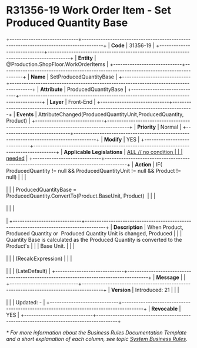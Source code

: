 ﻿---
erp.type: front-end-business-rule
erp.entity: Production.ShopFloor.WorkOrderItems
---

# R31356-19 Work Order Item  - Set Produced Quantity Base
+-----------------------------+---------------------------------------------------------------------------------------+
| **Code**                    | 31356-19                                                                              |
+-----------------------------+---------------------------------------------------------------------------------------+
| **Entity**                  | @Production.ShopFloor.WorkOrderItems                                                  |
+-----------------------------+---------------------------------------------------------------------------------------+
| **Name**                    | SetProducedQuantityBase                                                               |
+-----------------------------+---------------------------------------------------------------------------------------+
| **Attribute**               | ProducedQuantityBase                                                                  |
+-----------------------------+---------------------------------------------------------------------------------------+
| **Layer**                   | Front-End                                                                             |
+-----------------------------+---------------------------------------------------------------------------------------+
| **Events**                  | AttributeChanged(ProducedQuantityUnit,ProducedQuantity, Product)                      |
+-----------------------------+---------------------------------------------------------------------------------------+
| **Priority**                | Normal                                                                                |
+-----------------------------+---------------------------------------------------------------------------------------+
| **Modify**                  | YES                                                                                   |
+-----------------------------+---------------------------------------------------------------------------------------+
| **Applicable Legislations** | [ALL // no condition                                                                  |
|                             | needed](xref:applicable-legislations)                                                 |
+-----------------------------+---------------------------------------------------------------------------------------+
| **Action**                  | IF( ProducedQuantity != null && ProducedQuantityUnit != null && Product != null)      |
|                             | <br/><br/>                                                                            |
|                             | ProducedQuantityBase = ProducedQuantity.ConvertTo(Product.BaseUnit, Product)          |
|                             | <br/><br/>                                                                            |
|                             | <br/><br/>                                                                            |
+-----------------------------+---------------------------------------------------------------------------------------+
| **Description**             | When Product, Produced Quantity or  Produced Quantity Unit is changed, Produced       |
|                             | Quantity Base is calculated as the Produced Quantity is converted to the Product\'s   |
|                             | Base Unit.                                                                            |
|                             | <br/><br/>                                                                            |
|                             | (RecalcExpression)                                                                    |
|                             | <br/><br/>                                                                            |
|                             | (LateDefault)                                                                         |
+-----------------------------+---------------------------------------------------------------------------------------+
| **Message**                 |                                                                                       |
+-----------------------------+---------------------------------------------------------------------------------------+
| **Version**                 | Introduced: 21                                                                        |
|                             | <br/><br/>                                                                            |
|                             | Updated: -                                                                            |
+-----------------------------+---------------------------------------------------------------------------------------+
| **Revocable**               | YES                                                                                   |
+-----------------------------+---------------------------------------------------------------------------------------+

*\* For more information about the Business Rules Documentation Template and a short explanation of each column, see
topic [System Business Rules](../templates/template-description-system-business-rules.md).*
